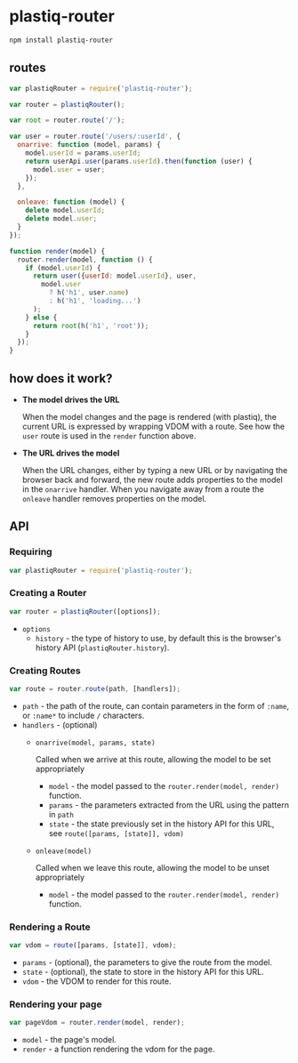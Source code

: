 # plastiq-router

```bash
npm install plastiq-router
```

## routes

```js
var plastiqRouter = require('plastiq-router');

var router = plastiqRouter();

var root = router.route('/');

var user = router.route('/users/:userId', {
  onarrive: function (model, params) {
    model.userId = params.userId;
    return userApi.user(params.userId).then(function (user) {
      model.user = user;
    });
  },

  onleave: function (model) {
    delete model.userId;
    delete model.user;
  }
});

function render(model) {
  router.render(model, function () {
    if (model.userId) {
      return user({userId: model.userId}, user,
        model.user
          ? h('h1', user.name)
          : h('h1', 'loading...')
      );
    } else {
      return root(h('h1', 'root'));
    }
  });
}
```

## how does it work?

* **The model drives the URL**

    When the model changes and the page is rendered (with plastiq), the current URL is expressed by wrapping VDOM with a route. See how the `user` route is used in the `render` function above.

* **The URL drives the model**

    When the URL changes, either by typing a new URL or by navigating the browser back and forward, the new route adds properties to the model in the `onarrive` handler. When you navigate away from a route the `onleave` handler removes properties on the model.

## API

### Requiring

```js
var plastiqRouter = require('plastiq-router');
```

### Creating a Router

```js
var router = plastiqRouter([options]);
```

* `options`
    * `history` - the type of history to use, by default this is the browser's history API (`plastiqRouter.history`).

### Creating Routes

```js
var route = router.route(path, [handlers]);
```

* `path` - the path of the route, can contain parameters in the form of `:name`, or `:name*` to include `/` characters.
* `handlers` - (optional)
    * `onarrive(model, params, state)`

        Called when we arrive at this route, allowing the model to be set appropriately

        * `model` - the model passed to the `router.render(model, render)` function.
        * `params` - the parameters extracted from the URL using the pattern in `path`
        * `state` - the state previously set in the history API for this URL, see `route([params, [state]], vdom)`

    * `onleave(model)`

        Called when we leave this route, allowing the model to be unset appropriately

        * `model` - the model passed to the `router.render(model, render)` function.

### Rendering a Route

```js
var vdom = route([params, [state]], vdom);
```

* `params` - (optional), the parameters to give the route from the model.
* `state` - (optional), the state to store in the history API for this URL.
* `vdom` - the VDOM to render for this route.

### Rendering your page

```js
var pageVdom = router.render(model, render);
```

* `model` - the page's model.
* `render` - a function rendering the vdom for the page.
